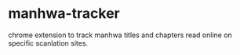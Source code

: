 # manhwa-tracker

chrome extension to track manhwa titles and chapters read online on specific scanlation sites.